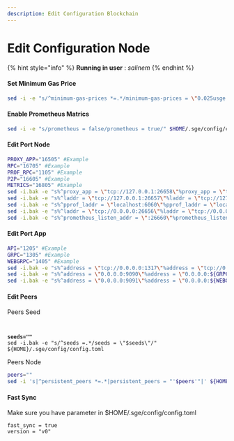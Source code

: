 ```yaml
---
description: Edit Configuration Blockchain
---
```


# Edit Configuration Node

{% hint style="info" %}
**Running in user** : _salinem_
{% endhint %}

#### Set Minimum Gas Price

```bash
sed -i -e "s/^minimum-gas-prices *=.*/minimum-gas-prices = \"0.025usge \"/" $HOME/.sge/config/app.toml
```

#### **Enable Prometheus Matrics**

```bash
sed -i -e "s/prometheus = false/prometheus = true/" $HOME/.sge/config/config.toml
```

#### Edit Port Node

```bash
PROXY_APP="16505" #Example
RPC="16705" #Example
PROF_RPC="1105" #Example
P2P="16605" #Example
METRICS="16805" #Example
sed -i.bak -e "s%^proxy_app = \"tcp://127.0.0.1:26658\"%proxy_app = \"tcp://127.0.0.1:${PROXY_APP}\"%" $HOME/.sge/config/config.toml 
sed -i.bak -e "s%^laddr = \"tcp://127.0.0.1:26657\"%laddr = \"tcp://127.0.0.1:${RPC}\"%" $HOME/.sge/config/config.toml 
sed -i.bak -e "s%^pprof_laddr = \"localhost:6060\"%pprof_laddr = \"localhost:${PROF_RPC}\"%" $HOME/.sge/config/config.toml 
sed -i.bak -e "s%^laddr = \"tcp://0.0.0.0:26656\"%laddr = \"tcp://0.0.0.0:${P2P}\"%" $HOME/.sge/config/config.toml 
sed -i.bak -e "s%^prometheus_listen_addr = \":26660\"%prometheus_listen_addr = \":${METRICS}\"%" $HOME/.sge/config/config.toml

```

#### Edit Port App

```bash
API="1205" #Example
GRPC="1305" #Example
WEBGRPC="1405" #Example
sed -i.bak -e "s%^address = \"tcp://0.0.0.0:1317\"%address = \"tcp://0.0.0.0:${API}\"%" $HOME/.sge/config/app.toml
sed -i.bak -e "s%^address = \"0.0.0.0:9090\"%address = \"0.0.0.0:${GRPC}\"%" $HOME/.sge/config/app.toml
sed -i.bak -e "s%^address = \"0.0.0.0:9091\"%address = \"0.0.0.0:${WEBGRPC}\"%" $HOME/.sge/config/app.toml
```

#### Edit Peers

Peers Seed

<pre class="language-bash"><code class="lang-bash">

<strong>seeds=""
</strong>sed -i.bak -e "s/^seeds =.*/seeds = \"$seeds\"/" ${HOME}/.sge/config/config.toml
</code></pre>

Peers Node

```bash
peers=""
sed -i 's|^persistent_peers *=.*|persistent_peers = "'$peers'"|' ${HOME}/.sge/config/config.toml
```

#### Fast Sync

Make sure you have parameter in $HOME/.sge/config/config.toml

```
fast_sync = true
version = "v0"
```
